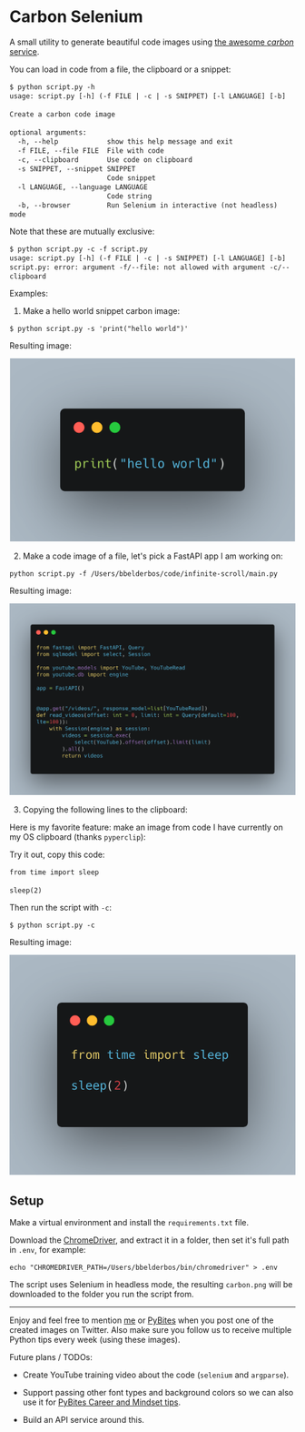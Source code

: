 # Carbon Selenium

A small utility to generate beautiful code images using [the awesome _carbon_ service](https://carbon.now.sh/).

You can load in code from a file, the clipboard or a snippet:

```
$ python script.py -h
usage: script.py [-h] (-f FILE | -c | -s SNIPPET) [-l LANGUAGE] [-b]

Create a carbon code image

optional arguments:
  -h, --help            show this help message and exit
  -f FILE, --file FILE  File with code
  -c, --clipboard       Use code on clipboard
  -s SNIPPET, --snippet SNIPPET
                        Code snippet
  -l LANGUAGE, --language LANGUAGE
                        Code string
  -b, --browser         Run Selenium in interactive (not headless) mode
```

Note that these are mutually exclusive:

```
$ python script.py -c -f script.py
usage: script.py [-h] (-f FILE | -c | -s SNIPPET) [-l LANGUAGE] [-b]
script.py: error: argument -f/--file: not allowed with argument -c/--clipboard
```

Examples:

1. Make a hello world snippet carbon image:

```
$ python script.py -s 'print("hello world")'
```

Resulting image:

![image from string](assets/image-from-string.png)

2. Make a code image of a file, let's pick a FastAPI app I am working on:

```
python script.py -f /Users/bbelderbos/code/infinite-scroll/main.py
```

Resulting image:

![image from file](assets/image-from-file.png)

3. Copying the following lines to the clipboard:

Here is my favorite feature: make an image from code I have currently on my OS clipboard (thanks `pyperclip`):

Try it out, copy this code:

```
from time import sleep

sleep(2)
```

Then run the script with `-c`:

```
$ python script.py -c
```

Resulting image:

![image from clipboard](assets/image-from-clipboard.png)

## Setup

Make a virtual environment and install the `requirements.txt` file.

Download the [ChromeDriver](https://chromedriver.chromium.org/), and extract it in a folder, then set it's full path in `.env`, for example:

```
echo "CHROMEDRIVER_PATH=/Users/bbelderbos/bin/chromedriver" > .env
```

The script uses Selenium in headless mode, the resulting `carbon.png` will be downloaded to the folder you run the script from.

---

Enjoy and feel free to mention [me](https://twitter.com/bbelderbos) or [PyBites](https://twitter.com/pybites) when you post one of the created images on Twitter. Also make sure you follow us to receive multiple Python tips every week (using these images).

Future plans / TODOs:

- Create YouTube training video about the code (`selenium` and `argparse`).

- Support passing other font types and background colors so we can also use it for [PyBites Career and Mindset tips](https://codechalleng.es/tips).

- Build an API service around this.
